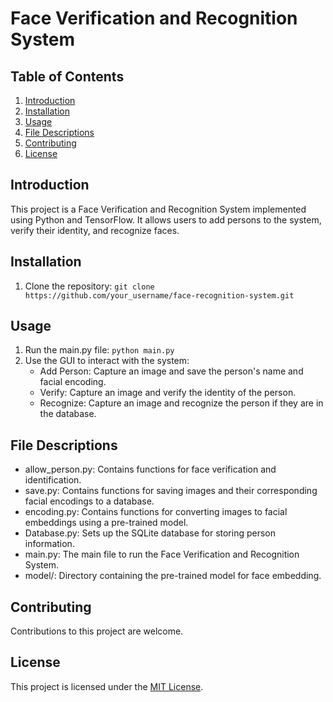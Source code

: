 # Face Verification and Recognition System

## Table of Contents
1. [Introduction](#introduction)
2. [Installation](#installation)
3. [Usage](#usage)
4. [File Descriptions](#file-descriptions)
5. [Contributing](#contributing)
6. [License](#license)

## Introduction
This project is a Face Verification and Recognition System implemented using Python and TensorFlow. It allows users to add persons to the system, verify their identity, and recognize faces.

## Installation
1. Clone the repository: `git clone https://github.com/your_username/face-recognition-system.git`

## Usage
1. Run the main.py file: `python main.py`
2. Use the GUI to interact with the system:
   - Add Person: Capture an image and save the person's name and facial encoding.
   - Verify: Capture an image and verify the identity of the person.
   - Recognize: Capture an image and recognize the person if they are in the database.

## File Descriptions
- allow_person.py: Contains functions for face verification and identification.
- save.py: Contains functions for saving images and their corresponding facial encodings to a database.
- encoding.py: Contains functions for converting images to facial embeddings using a pre-trained model.
- Database.py: Sets up the SQLite database for storing person information.
- main.py: The main file to run the Face Verification and Recognition System.
- model/: Directory containing the pre-trained model for face embedding.

## Contributing
Contributions to this project are welcome.
## License
This project is licensed under the [MIT License](LICENSE).
